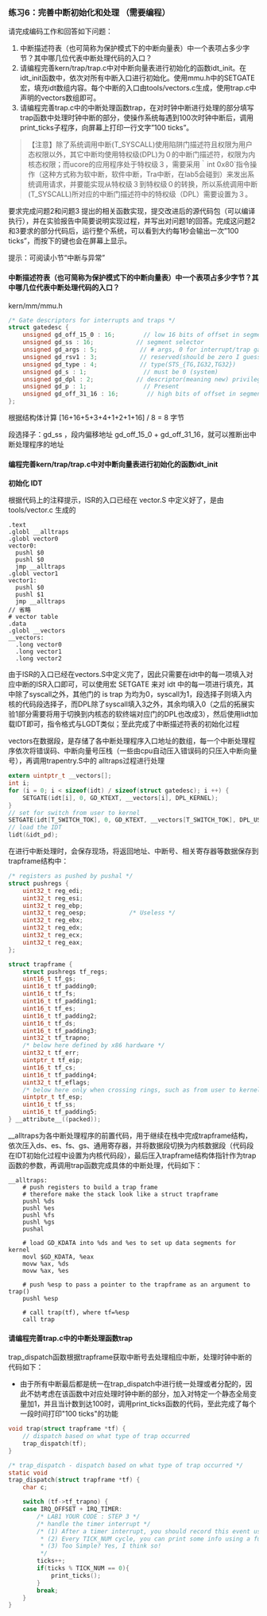 ### 练习6：完善中断初始化和处理 （需要编程）

请完成编码工作和回答如下问题：

1. 中断描述符表（也可简称为保护模式下的中断向量表）中一个表项占多少字节？其中哪几位代表中断处理代码的入口？
2. 请编程完善kern/trap/trap.c中对中断向量表进行初始化的函数idt_init。在idt_init函数中，依次对所有中断入口进行初始化。使用mmu.h中的SETGATE宏，填充idt数组内容。每个中断的入口由tools/vectors.c生成，使用trap.c中声明的vectors数组即可。
3. 请编程完善trap.c中的中断处理函数trap，在对时钟中断进行处理的部分填写trap函数中处理时钟中断的部分，使操作系统每遇到100次时钟中断后，调用print_ticks子程序，向屏幕上打印一行文字”100 ticks”。

> 【注意】除了系统调用中断(T_SYSCALL)使用陷阱门描述符且权限为用户态权限以外，其它中断均使用特权级(DPL)为０的中断门描述符，权限为内核态权限；而ucore的应用程序处于特权级３，需要采用｀int 0x80`指令操作（这种方式称为软中断，软件中断，Tra中断，在lab5会碰到）来发出系统调用请求，并要能实现从特权级３到特权级０的转换，所以系统调用中断(T_SYSCALL)所对应的中断门描述符中的特权级（DPL）需要设置为３。

要求完成问题2和问题3 提出的相关函数实现，提交改进后的源代码包（可以编译执行），并在实验报告中简要说明实现过程，并写出对问题1的回答。完成这问题2和3要求的部分代码后，运行整个系统，可以看到大约每1秒会输出一次”100 ticks”，而按下的键也会在屏幕上显示。

提示：可阅读小节“中断与异常”



#### 中断描述符表（也可简称为保护模式下的中断向量表）中一个表项占多少字节？其中哪几位代表中断处理代码的入口？

kern/mm/mmu.h

```c
/* Gate descriptors for interrupts and traps */
struct gatedesc {
    unsigned gd_off_15_0 : 16;        // low 16 bits of offset in segment
    unsigned gd_ss : 16;            // segment selector
    unsigned gd_args : 5;            // # args, 0 for interrupt/trap gates
    unsigned gd_rsv1 : 3;            // reserved(should be zero I guess)
    unsigned gd_type : 4;            // type(STS_{TG,IG32,TG32})
    unsigned gd_s : 1;                // must be 0 (system)
    unsigned gd_dpl : 2;            // descriptor(meaning new) privilege level
    unsigned gd_p : 1;                // Present
    unsigned gd_off_31_16 : 16;        // high bits of offset in segment
};
```

根据结构体计算 [16+16+5+3+4+1+2+1+16] / 8 = 8 字节

段选择子：gd_ss ，段内偏移地址 gd_off_15_0 + gd_off_31_16，就可以推断出中断处理程序的地址

#### 编程完善kern/trap/trap.c中对中断向量表进行初始化的函数idt_init

**初始化 IDT**

根据代码上的注释提示，ISR的入口已经在 vector.S 中定义好了，是由 tools/vector.c 生成的

```assembly
.text
.globl __alltraps
.globl vector0
vector0:
  pushl $0
  pushl $0
  jmp __alltraps
.globl vector1
vector1:
  pushl $0
  pushl $1
  jmp __alltraps
// 省略
# vector table
.data
.globl __vectors
__vectors:
  .long vector0
  .long vector1
  .long vector2
```



由于ISR的入口已经在vectors.S中定义完了，因此只需要在idt中的每一项填入对应中断的ISR入口即可，可以使用宏 SETGATE 来对 idt 中的每一项进行填充，其中除了syscall之外，其他门的 is trap 为均为0，syscall为1，段选择子则填入内核的代码段选择子，而DPL除了syscall填入3之外，其余均填入0（之后的拓展实验1部分需要将用于切换到内核态的软终端对应门的DPL也改成3），然后使用lidt加载IDT即可，指令格式与LGDT类似；至此完成了中断描述符表的初始化过程

vectors在数据段，是存储了各中断处理程序入口地址的数组，每一个中断处理程序依次将错误码、中断向量号压栈（一些由cpu自动压入错误码的只压入中断向量号），再调用trapentry.S中的 alltraps过程进行处理

```c
extern uintptr_t __vectors[];
int i;
for (i = 0; i < sizeof(idt) / sizeof(struct gatedesc); i ++) {
    SETGATE(idt[i], 0, GD_KTEXT, __vectors[i], DPL_KERNEL);
}
// set for switch from user to kernel
SETGATE(idt[T_SWITCH_TOK], 0, GD_KTEXT, __vectors[T_SWITCH_TOK], DPL_USER);
// load the IDT
lidt(&idt_pd);
```



在进行中断处理时，会保存现场，将返回地址、中断号、相关寄存器等数据保存到trapframe结构中：

```c
/* registers as pushed by pushal */
struct pushregs {
    uint32_t reg_edi;
    uint32_t reg_esi;
    uint32_t reg_ebp;
    uint32_t reg_oesp;            /* Useless */
    uint32_t reg_ebx;
    uint32_t reg_edx;
    uint32_t reg_ecx;
    uint32_t reg_eax;
};

struct trapframe {
    struct pushregs tf_regs;
    uint16_t tf_gs;
    uint16_t tf_padding0;
    uint16_t tf_fs;
    uint16_t tf_padding1;
    uint16_t tf_es;
    uint16_t tf_padding2;
    uint16_t tf_ds;
    uint16_t tf_padding3;
    uint32_t tf_trapno;
    /* below here defined by x86 hardware */
    uint32_t tf_err;
    uintptr_t tf_eip;
    uint16_t tf_cs;
    uint16_t tf_padding4;
    uint32_t tf_eflags;
    /* below here only when crossing rings, such as from user to kernel */
    uintptr_t tf_esp;
    uint16_t tf_ss;
    uint16_t tf_padding5;
} __attribute__((packed));
```



__alltraps为各中断处理程序的前置代码，用于继续在栈中完成trapframe结构，依次压入ds、es、fs、gs、通用寄存器，并将数据段切换为内核数据段（代码段在IDT初始化过程中设置为内核代码段），最后压入trapframe结构体指针作为trap函数的参数，再调用trap函数完成具体的中断处理，代码如下：

```assembly
__alltraps:
    # push registers to build a trap frame
    # therefore make the stack look like a struct trapframe
    pushl %ds
    pushl %es
    pushl %fs
    pushl %gs
    pushal

    # load GD_KDATA into %ds and %es to set up data segments for kernel
    movl $GD_KDATA, %eax
    movw %ax, %ds
    movw %ax, %es

    # push %esp to pass a pointer to the trapframe as an argument to trap()
    pushl %esp

    # call trap(tf), where tf=%esp
    call trap
```

#### 请编程完善trap.c中的中断处理函数trap

trap_dispatch函数根据trapframe获取中断号去处理相应中断，处理时钟中断的代码如下：

- 由于所有中断最后都是统一在trap_dispatch中进行统一处理或者分配的，因此不妨考虑在该函数中对应处理时钟中断的部分，加入对特定一个静态全局变量加1，并且当计数到达100时，调用print_ticks函数的代码，至此完成了每个一段时间打印"100 ticks"的功能

```c
void trap(struct trapframe *tf) {
    // dispatch based on what type of trap occurred
    trap_dispatch(tf);
}

/* trap_dispatch - dispatch based on what type of trap occurred */
static void
trap_dispatch(struct trapframe *tf) {
    char c;

    switch (tf->tf_trapno) {
    case IRQ_OFFSET + IRQ_TIMER:
        /* LAB1 YOUR CODE : STEP 3 */
        /* handle the timer interrupt */
        /* (1) After a timer interrupt, you should record this event using a global variable (increase it), such as ticks in kern/driver/clock.c
         * (2) Every TICK_NUM cycle, you can print some info using a funciton, such as print_ticks().
         * (3) Too Simple? Yes, I think so!
         */
        ticks++;
        if(ticks % TICK_NUM == 0){
            print_ticks();
        }
        break;
    }
}
```
